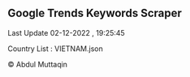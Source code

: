 

## Google Trends Keywords Scraper 
 
Last Update 02-12-2022 , 19:25:45

Country List :
VIETNAM.json



© Abdul Muttaqin 
